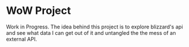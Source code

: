 # WoW Project

Work in Progress. The idea behind this project is to explore blizzard's api and see what data I can get out of it and untangled the the mess of an external API.
